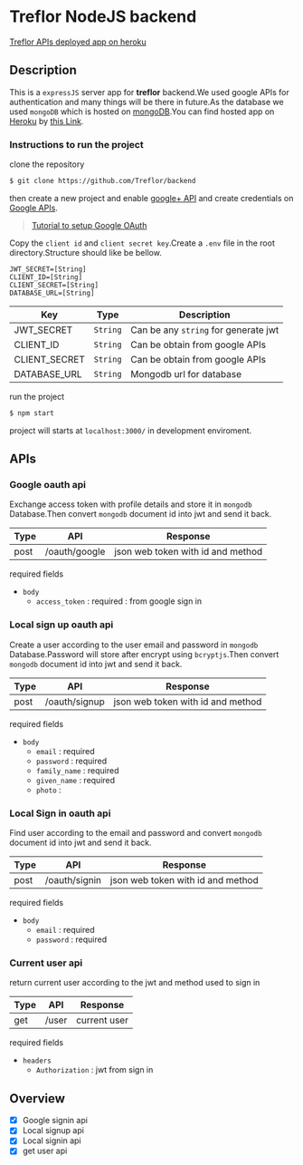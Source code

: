 # Treflor NodeJS backend

[Treflor APIs deployed app on heroku](https://api-treflor.herokuapp.com)

## Description
This is a `expressJS` server app for **treflor** backend.We used google APIs for authentication and many things will be there in future.As the database we used `mongoDB` which is hosted on [mongoDB](https://www.mongodb.com/).You can find hosted app on [Heroku](https://www.mongodb.com/) by [this Link](https://api-treflor.herokuapp.com).

### Instructions to run the project

clone the repository
```bash
$ git clone https://github.com/Treflor/backend
```
then create a new project and enable [google+ API](https://console.developers.google.com/apis/library/plus.googleapis.com) and create credentials on [Google APIs](https://console.developers.google.com).

> [Tutorial to setup Google OAuth](https://youtu.be/JgSLf-HS5gg)


Copy the `client id` and `client secret key`.Create a `.env` file in the root directory.Structure should like be bellow.
```
JWT_SECRET=[String]
CLIENT_ID=[String]
CLIENT_SECRET=[String]
DATABASE_URL=[String]
```

|Key            |Type           |Description                            |
|---------------|---------------|---------------------------------------|
|JWT_SECRET     |`String`       |Can be any `string` for generate jwt   |
|CLIENT_ID      |`String`       |Can be obtain from google APIs         |
|CLIENT_SECRET  |`String`       |Can be obtain from google APIs         |
|DATABASE_URL   |`String`       |Mongodb url for database               |

run the project
```bash
$ npm start
```

project will starts at `localhost:3000/` in development enviroment.

## APIs

### Google oauth api
Exchange access token with profile details and store it in `mongodb` Database.Then convert `mongodb` document id into jwt and send it back.

|Type   |API                        |Response                         |
|-------|---------------------------|---------------------------------|
|post   |/oauth/google              |json web token with id and method|

required fields</br>
- `body`
    - `access_token` : required : from google sign in 

### Local sign up oauth api
Create a user according to the user email and password in `mongodb` Database.Password will store after encrypt using `bcryptjs`.Then convert `mongodb` document id into jwt and send it back.

|Type   |API                        |Response                         |
|-------|---------------------------|---------------------------------|
|post   |/oauth/signup              |json web token with id and method|

required fields</br>
- `body`
    - `email` : required
    - `password` : required
    - `family_name` : required
    - `given_name` : required
    - `photo` : 

### Local Sign in oauth api
Find user according to the email and password and convert `mongodb` document id into jwt and send it back.

|Type   |API                        |Response                         |
|-------|---------------------------|---------------------------------|
|post   |/oauth/signin              |json web token with id and method|

required fields</br>
- `body`
    - `email` : required 
    - `password` : required 

### Current user api
return current user according to the jwt and method used to sign in

|Type   |API                        |Response           |
|-------|---------------------------|-------------------|
|get    |/user                      |current user       |

required fields</br>
- `headers`
    - `Authorization` : jwt from sign in

## Overview

- [x] Google signin api
- [x] Local signup api
- [x] Local signin api
- [x] get user api
